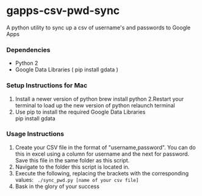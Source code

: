 gapps-csv-pwd-sync
==================

A python utility to sync up a csv of username's and passwords to Google Apps

### Dependencies ###
* Python 2
* Google Data Libraries ( pip install gdata )

### Setup Instructions for Mac ###
1. Install a newer version of python
  brew install python
2.Restart your terminal to load up the new version of python 
  relaunch terminal
3. Use pip to install the required Google Data Libraries  
  pip install gdata

### Usage Instructions ###
1. Create your CSV file in the format of "username,password". You can do this in excel using a column for username and the next
for password. Save this file in the same folder as this script.
2. Navigate to the folder this script is located in.
3. Execute the following, replacing the brackets with the corresponding values:
``` ./sync_pwd.py [name of your csv file]```
4. Bask in the glory of your success
